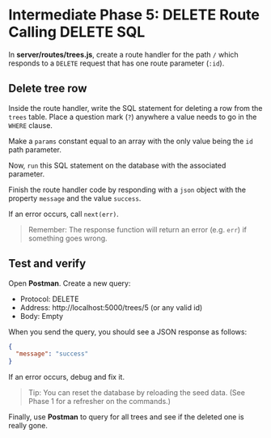 # Intermediate Phase 5: DELETE Route Calling DELETE SQL

In __server/routes/trees.js__, create a route handler for the path `/` which  
responds to a `DELETE` request that has one route parameter (`:id`).

## Delete tree row

Inside the route handler, write the SQL statement for deleting a row from the
`trees` table. Place a question mark (`?`) anywhere a value needs to go in the
`WHERE` clause.

Make a `params` constant equal to an array with the only value being the `id`
path parameter.

Now, `run` this SQL statement on the database with the associated parameter.

Finish the route handler code by responding with a `json` object with the
property `message` and the value `success`.

If an error occurs, call `next(err)`.

> Remember: The response function will return an error (e.g. `err`) if something
> goes wrong.

## Test and verify

Open **Postman**. Create a new query:

* Protocol: DELETE
* Address: http://localhost:5000/trees/5 (or any valid id)
* Body: Empty

When you send the query, you should see a JSON response as follows:

```json
{
  "message": "success"
}
```

If an error occurs, debug and fix it.

> Tip: You can reset the database by reloading the seed data. (See Phase 1 for
> a refresher on the commands.)

Finally, use **Postman** to query for all trees and see if the deleted one is
really gone.
